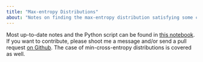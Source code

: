 ```yaml
---
title: "Max-entropy Distributions"
about: "Notes on finding the max-entropy distribution satisfying some constraints. Comes with discussions on applications to forecasting & finance and a Python implementation."
---
```

Most up-to-date notes and the Python script can be found in [this notebook](https://colab.research.google.com/drive/1tf-Ywh5HZIXxKhXCTkhveJRV-n_9YoXm). If you want to contribute, please shoot me a message and/or send a pull request [on Github](https://github.com/petermuehlbacher/maxentropy). The case of min-cross-entropy distributions is covered as well.